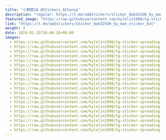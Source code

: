 ```yaml
---
title: "小鹦鹉18 @Stickers_AChansp"
description: "regular: https://t.me/addstickers/sticker_8ab325d6_by_moe_sticker_bot"
featured_image: "https://raw.githubusercontent.com/kylelin1998/tg-sticker-spreading-worldwide-images/main/img/5277fbcb-fc9a-4de1-b24a-1341763ad2fc.jpg"
link: "https://t.me/addstickers/sticker_8ab325d6_by_moe_sticker_bot"
weight: 3
date: 2024-01-15T16:46:38+08:00
images:
  - https://raw.githubusercontent.com/kylelin1998/tg-sticker-spreading-worldwide-images/main/img/5277fbcb-fc9a-4de1-b24a-1341763ad2fc.jpg
  - https://raw.githubusercontent.com/kylelin1998/tg-sticker-spreading-worldwide-images/main/img/81b2fa76-4d97-4507-8c60-840f29cb27a4.jpg
  - https://raw.githubusercontent.com/kylelin1998/tg-sticker-spreading-worldwide-images/main/img/5d3c5cb5-ea61-4831-bde5-0bd29f6d189b.jpg
  - https://raw.githubusercontent.com/kylelin1998/tg-sticker-spreading-worldwide-images/main/img/5711154c-ac1a-4c6b-90d0-824a5c5157e5.jpg
  - https://raw.githubusercontent.com/kylelin1998/tg-sticker-spreading-worldwide-images/main/img/1d196d49-18d4-469f-b332-f23182316e4d.jpg
  - https://raw.githubusercontent.com/kylelin1998/tg-sticker-spreading-worldwide-images/main/img/8387d3a2-e130-472a-81f9-90df1dd12dce.jpg
  - https://raw.githubusercontent.com/kylelin1998/tg-sticker-spreading-worldwide-images/main/img/6b59d885-2abb-4b89-a728-614d42cbd5d2.jpg
  - https://raw.githubusercontent.com/kylelin1998/tg-sticker-spreading-worldwide-images/main/img/d477dbfa-e0e6-4cb9-857b-a4cb26fab01d.jpg
  - https://raw.githubusercontent.com/kylelin1998/tg-sticker-spreading-worldwide-images/main/img/f1227465-d643-450e-88c9-82800f4fe416.jpg
  - https://raw.githubusercontent.com/kylelin1998/tg-sticker-spreading-worldwide-images/main/img/ce7bee70-3ba6-43a4-87d9-436acb0a2134.jpg
  - https://raw.githubusercontent.com/kylelin1998/tg-sticker-spreading-worldwide-images/main/img/3a240954-9b24-4874-af53-058bdea04594.jpg
  - https://raw.githubusercontent.com/kylelin1998/tg-sticker-spreading-worldwide-images/main/img/08d8cf6b-6fa3-430e-8832-74dee18356c5.jpg
  - https://raw.githubusercontent.com/kylelin1998/tg-sticker-spreading-worldwide-images/main/img/5a6a57b6-4952-48c3-9035-b682b5da2611.jpg
  - https://raw.githubusercontent.com/kylelin1998/tg-sticker-spreading-worldwide-images/main/img/2eee69dd-b580-44d5-9ae4-e55e2782904a.jpg
  - https://raw.githubusercontent.com/kylelin1998/tg-sticker-spreading-worldwide-images/main/img/2ad08600-3c6e-499a-821f-921d80bbc711.jpg
  - https://raw.githubusercontent.com/kylelin1998/tg-sticker-spreading-worldwide-images/main/img/1ce01e76-8e79-4915-93b4-c98ac2b40818.jpg
  - https://raw.githubusercontent.com/kylelin1998/tg-sticker-spreading-worldwide-images/main/img/3687ff69-1fbe-4a14-8cb2-d21a8e716db8.jpg
  - https://raw.githubusercontent.com/kylelin1998/tg-sticker-spreading-worldwide-images/main/img/af76af55-0d21-462b-aa31-dabfa83c96a0.jpg
  - https://raw.githubusercontent.com/kylelin1998/tg-sticker-spreading-worldwide-images/main/img/404fde3e-eb78-4de8-bc58-ed70b5526742.jpg
  - https://raw.githubusercontent.com/kylelin1998/tg-sticker-spreading-worldwide-images/main/img/15ad10a1-7968-46de-b59b-1d14afbb0d26.jpg
---
```

